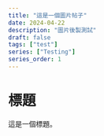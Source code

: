 ```yaml
---
title: "這是一個圖片帖子"
date: 2024-04-22
description: "圖片後製測試"
draft: false
tags: ["test"]
series: ["Testing"]
series_order: 1
---
```


# 標題

這是一個標題。